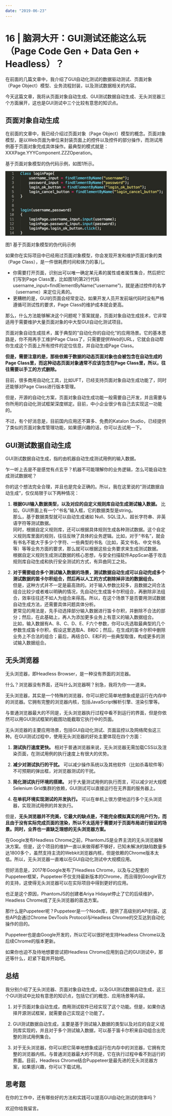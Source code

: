 ```yaml
---
date: "2019-06-23"
---  
```

      
# 16 | 脑洞大开：GUI测试还能这么玩（Page Code Gen + Data Gen + Headless）？
在前面的几篇文章中，我介绍了GUI自动化测试的数据驱动测试、页面对象（Page Object）模型、业务流程封装，以及测试数据相关的内容。

今天这篇文章，我将从页面对象自动生成、GUI测试数据自动生成、无头浏览器三个方面展开，这也是GUI测试中三个比较有意思的知识点。

## 页面对象自动生成

在前面的文章中，我已经介绍过页面对象（Page Object）模型的概念。页面对象模型，是以Web页面为单位来封装页面上的控件以及控件的部分操作，而测试用例基于页面对象完成具体操作。最典型的模式就是：XXXPage.YYYComponent.ZZZOperation。

基于页面对象模型的伪代码示例，如图1所示。

![](./httpsstatic001geekbangorgresourceimage8fdf8f49888b1fbae32994f3e4f8c5e77adf.png)

图1 基于页面对象模型的伪代码示例

如果你在实际项目中已经用过页面对象模型，你会发现开发和维护页面对象的类（Page Class），是一件很耗费时间和体力的事儿。

* 你需要打开页面，识别出可以唯一确定某元素的属性或者属性集合，然后把它们写到Page Class里，比如图1的第2行代码username\_input=findElementByName\(“username”\)，就是通过控件的名字（username）来定位元素的。
* 更糟糕的是，GUI的页面会经常变动，如果开发人员开发前端代码时没有严格遵循可测试性的要求，Page Class的维护成本就会更高。

<!-- [[[read_end]]] -->

那么，什么方法能够解决这个问题呢？答案就是，页面对象自动生成技术，它非常适用于需要维护大量页面对象的中大型GUI自动化测试项目。

页面对象自动生成技术，属于典型的“自动化你的自动化”的应用场景。它的基本思路是，你不用再手工维护Page Class了，只需要提供Web的URL，它就会自动帮你生成这个页面上所有控件的定位信息，并自动生成Page Class。

**但是，需要注意的是，那些依赖于数据的动态页面对象也会被包含在自动生成的Page Class里，而这种动态页面对象通常不应该包含在Page Class里，所以，往往需要以手工的方式删除。**

目前，很多商用自动化工具，比如UFT，已经支持页面对象自动生成功能了，同时还能够对Page Class进行版本管理。

但是，开源的自动化方案，页面对象自动生成功能一般需要自己开发，并且需要与你所用的自动化测试框架深度绑定。目前，中小企业很少有自己去实现这一功能的。

不过，有个好消息是，目前国内应用还不算多、免费的Katalon Studio，已经提供了类似的页面对象库管理功能，如果感兴趣的话，你可以去试用一下。

## GUI测试数据自动生成

GUI测试数据自动生成，指的由机器自动生成测试用例的输入数据。

乍一听上去是不是感觉有点玄乎？机器不可能理解你的业务逻辑，怎么可能自动生成测试数据呢？

你的这个想法完全合理，并且也是完全正确的。所以，我在这里说的“测试数据自动生成”，仅仅局限于以下两种情况：

1.  **根据GUI输入数据类型，以及对应的自定义规则库自动生成测试输入数据。** 比如，GUI界面上有一个“书名”输入框，它的数据类型是string。  
    那么，基于数据类型就可以自动生成诸如 Null、SQL注入、超长字符串、非英语字符等测试数据。  
    同时，根据自定义规则库，还可以根据具体规则生成各种测试数据。这个自定义规则库里面的规则，往往反映了具体的业务逻辑。比如，对于“书名”，就会有书名不能大于多少个字符、一些典型的书名（比如，英文书名、中文书名等）等等业务方面的要求，那么就可以根据这些业务要求来生成测试数据。  
    根据自定义规则生成测试数据的核心思想，与安全扫描软件AppScan基于攻击规则库自动生成和执行安全测试的方式，有异曲同工之处。

2.  **对于需要组合多个测试输入数据的场景，测试数据自动生成可以自动完成多个测试数据的笛卡尔积组合，然后再以人工的方式剔除掉非法的数据组合。**  
    但是，这种方式并不一定是最高效的。对于输入参数比较多，且数据之间合法组合比较少或者难以明确的情况，先自动化生成笛卡尔积组合，再删除非法组合，效率往往还不如人为组合来得高。所以，在这个场景下是否要用测试数据自动生成方法，还需要具体问题具体分析。  
    更常见的用法是，先手动选择部分输入数据进行笛卡尔积，并删除不合法的部分；然后，在此基础上，再人为添加更多业务上有意义的输入数据组合。  
    比如，输入数据有A、B、C、D、E、F六个参数，你可以先选取最典型的几个参数生成笛卡尔积，假设这里选取A、B和C；然后，在生成的笛卡尔积中删除业务上不合法的组合；最后，再结合D、E和F的一些典型取值，构成更多的测试输入数据组合。

## 无头浏览器

无头浏览器，即Headless Browser，是一种没有界面的浏览器。

什么？浏览器没有界面，还叫什么浏览器啊？别急，我将为你一一道来。

无头浏览器，其实是一个特殊的浏览器，你可以把它简单地想象成是运行在内存中的浏览器。它拥有完整的浏览器内核，包括JavaScript解析引擎、渲染引擎等。

与普通浏览器最大的不同是，无头浏览器执行过程中看不到运行的界面，但是你依然可以用GUI测试框架的截图功能截取它执行中的页面。

无头浏览器的主要应用场景，包括GUI自动化测试、页面监控以及网络爬虫这三种。在GUI测试过程中，使用无头浏览器的好处主要体现在四个方面：

1.  **测试执行速度更快。** 相对于普通浏览器来说，无头浏览器无需加载CSS以及渲染页面，在测试用例的执行速度上有很大的优势。

2.  **减少对测试执行的干扰。** 可以减少操作系统以及其他软件（比如杀毒软件等）不可预期的弹出框，对浏览器测试的干扰。

3.  **简化测试执行环境的搭建。** 对于大量测试用例的执行而言，可以减少对大规模Selenium Grid集群的依赖，GUI测试可以直接运行在无界面的服务器上。

4.  **在单机环境实现测试的并发执行。** 可以在单机上很方便地运行多个无头浏览器，实现测试用例的并发执行。

但是，**无头浏览器并不完美，它最大的缺点是，不能完全模拟真实的用户行为，而且由于没有实际完成页面的渲染，所以不太适用于需要对于页面布局进行验证的场景。同时，业界也一直缺乏理想的无头浏览器方案。**

在Google发布Headless Chrome之前，PhantomJS是业界主流的无头浏览器解决方案。但是，这个项目的维护一直以来做得都不够好，已知未解决的缺陷数量多达1800多个，虽然支持主流的Webkit浏览器内核，但是依赖的Chrome版本太低。所以，无头浏览器一直难以在GUI自动化测试中大规模应用。

但好消息是，2017年Google发布了Headless Chrome，以及与之配套的Puppeteer框架，Puppeteer不仅支持最新版本的Chrome，而且得到Google官方的支持，这使得无头浏览器可以在实际项目中得到更好的应用。

也正是这个原因，PhantomJS的创建者Ariya Hidayat停止了它的后续维护，Headless Chrome成了无头浏览器的首选方案。

那什么是Puppeteer呢？Puppeteer是一个Node库，提供了高级别的API封装，这些API会通过Chrome DevTools Protocol与Headless Chrome的交互达到自动化操作的目的。

Puppeteer也是由Google开发的，所以它可以很好地支持Headless Chrome以及后续Chrome的版本更新。

如果你也迫不及待地想要尝试把Headless Chrome应用到自己的GUI测试中，那还等什么，赶紧下载并开始吧。

## 总结

我分别介绍了无头浏览器、页面对象自动生成，以及GUI测试数据自动生成，这三个GUI测试中比较有意思的知识点，包括它们的概念、应用场景等内容。

1.  对于页面对象自动生成，商用测试软件已经实现了这个功能。但是，如果你选择开源测试框架，就需要自己实现这个功能了。

2.  GUI测试数据自动生成，主要是基于测试输入数据的类型以及对应的自定义规则库实现的，并且对于多个测试输入数据，可以基于笛卡尔积来自动组合出完整的测试用例集合。

3.  对于无头浏览器，你可以把它简单地想象成运行在内存中的浏览器，它拥有完整的浏览器内核。与普通浏览器最大的不同是，它在执行过程中看不到运行的界面。目前，Headless Chrome结合Puppeteer是最先进的无头浏览器方案，如果感兴趣，你可以下载试用。

## 思考题

在你的工作中，还有哪些好的方法和实践可以提高GUI自动化测试的效率吗？

欢迎你给我留言。
